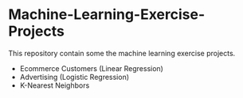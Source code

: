 # Machine-Learning-Exercise-Projects

This repository contain some the machine learning exercise projects.

* Ecommerce Customers (Linear Regression)
* Advertising (Logistic Regression)
* K-Nearest Neighbors
